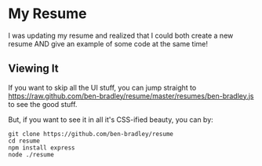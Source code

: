 My Resume
=========
I was updating my resume and realized that I could both create a new resume AND give an example of some code at the same time!

Viewing It
----------
If you want to skip all the UI stuff, you can jump straight to https://raw.github.com/ben-bradley/resume/master/resumes/ben-bradley.js to see the good stuff.

But, if you want to see it in all it's CSS-ified beauty, you can by:
```
git clone https://github.com/ben-bradley/resume
cd resume
npm install express
node ./resume
```